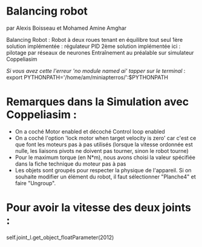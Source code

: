 # Balancing robot

par Alexis Boisseau et Mohamed Amine Amghar

Balancing Robot : Robot à deux roues tenant en équilibre tout seul
1ère solution implémentée : régulateur PID
2ème solution implémentée ici : pilotage par réseaux de neurones
Entraînement au préalable sur simulateur Coppeliasim


*Si vous avez cette l'erreur 'no module named ai' tapper sur le terminal* : export PYTHONPATH='/home/am/miniapterros/':$PYTHONPATH

# Remarques dans la Simulation avec Coppeliasim :
-   On a coché Motor enabled et décoché Control loop enabled
-   On a coché l'option 'lock motor when target velocity is zero' car c'est ce que font les moteurs pas à pas utilisés (lorsque la vitesse ordonnée est nulle, les liaisons pivots ne doivent pas tourner, sinon le robot tourne)
-   Pour le maximum torque (en N*m), nous avons choisi la valeur spécifiée dans la fiche technique du moteur pas à pas
-   Les objets sont groupés pour respecter la physique de l'appareil. Si on souhaite modifier un élément du robot, il faut sélectionner "Planche4" et faire "Ungroup". 

# Pour avoir la vitesse des deux joints :
self.joint_l.get_object_floatParameter(2012)